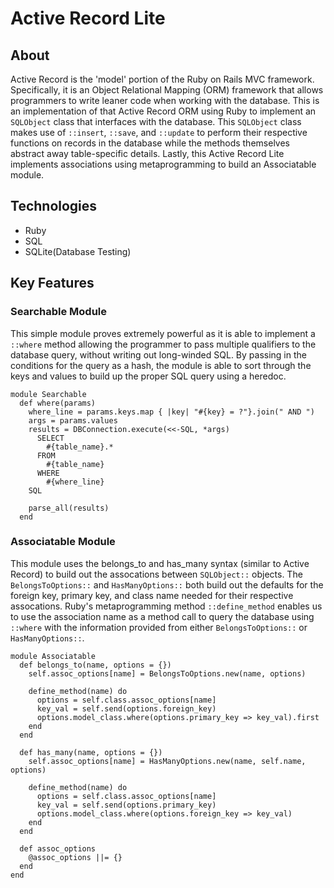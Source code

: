 # Active Record Lite
## About
Active Record is the 'model' portion of the Ruby on Rails MVC framework. Specifically, it is an Object Relational Mapping (ORM) framework that allows programmers to write leaner code when working with the database. This is an implementation of that Active Record ORM using Ruby to implement an `SQLObject` class that interfaces with the database. This `SQLObject` class makes use of `::insert`, `::save`, and `::update` to perform their respective functions on records in the database while the methods themselves abstract away table-specific details. Lastly, this Active Record Lite implements associations using metaprogramming to build an Associatable module.

## Technologies
* Ruby
* SQL
* SQLite(Database Testing)

## Key Features
### Searchable Module
This simple module proves extremely powerful as it is able to implement a `::where` method allowing the programmer to pass multiple qualifiers to the database query, without writing out long-winded SQL. By passing in the conditions for the query as a hash, the module is able to sort through the keys and values to build up the proper SQL query using a heredoc.
```
module Searchable
  def where(params)
    where_line = params.keys.map { |key| "#{key} = ?"}.join(" AND ")
    args = params.values
    results = DBConnection.execute(<<-SQL, *args)
      SELECT
        #{table_name}.*
      FROM
        #{table_name}
      WHERE
        #{where_line}
    SQL

    parse_all(results)
  end
```

### Associatable Module
This module uses the belongs_to and has_many syntax (similar to Active Record) to build out the assocations between `SQLObject::` objects. The `BelongsToOptions::` and `HasManyOptions::` both build out the defaults for the foreign key, primary key, and class name needed for their respective assocations. Ruby's metaprogramming method `::define_method` enables us to use the association name as a method call to query the database using `::where` with the information provided from either `BelongsToOptions::` or `HasManyOptions::`.
```
module Associatable
  def belongs_to(name, options = {})
    self.assoc_options[name] = BelongsToOptions.new(name, options)

    define_method(name) do
      options = self.class.assoc_options[name]
      key_val = self.send(options.foreign_key)
      options.model_class.where(options.primary_key => key_val).first
    end
  end

  def has_many(name, options = {})
    self.assoc_options[name] = HasManyOptions.new(name, self.name, options)

    define_method(name) do
      options = self.class.assoc_options[name]
      key_val = self.send(options.primary_key)
      options.model_class.where(options.foreign_key => key_val)
    end
  end

  def assoc_options
    @assoc_options ||= {}
  end
end
```
